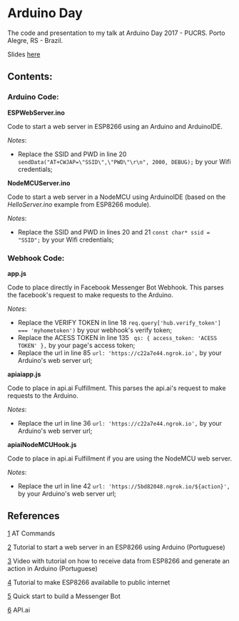 # Arduino Day
The code and presentation to my talk at Arduino Day 2017 - PUCRS. Porto Alegre, RS - Brazil.

Slides [here](https://drive.google.com/open?id=1Zv64BGLlVMG9voAHS8ktJM0N80V8e-KP8HkfdoDnFE4 "Arduino na Web")

## Contents:

### Arduino Code:
**ESPWebServer.ino**

Code to start a web server in ESP8266 using an Arduino and ArduinoIDE.

*Notes*:

- Replace the SSID and PWD in line 20 `sendData("AT+CWJAP=\"SSID\",\"PWD\"\r\n", 2000, DEBUG);` by your Wifi credentials;

**NodeMCUServer.ino**

Code to start a web server in a NodeMCU using ArduinoIDE (based on the *HelloServer.ino* example from ESP8266 module).

*Notes*:

- Replace the SSID and PWD in lines 20 and 21 `const char* ssid = "SSID";` by your Wifi credentials;

### Webhook Code:
**app.js**

Code to place directly in Facebook Messenger Bot Webhook. This parses the facebook's request to make requests to the Arduino.

*Notes*:

- Replace the VERIFY TOKEN in line 18 `req.query['hub.verify_token'] === 'myhometoken')` by your webhook's verify token;
- Replace the ACESS TOKEN in line 135 ` qs: { access_token: 'ACESS TOKEN' },` by your page's access token;
- Replace the url in line 85 `url: 'https://c22a7e44.ngrok.io',` by your Arduino's web server url;


**apiaiapp.js**

Code to place in api.ai Fulfillment. This parses the api.ai's request to make requests to the Arduino.

*Notes*:

- Replace the url in line 36 `url: 'https://c22a7e44.ngrok.io',` by your Arduino's web server url;

**apiaiNodeMCUHook.js**

Code to place in api.ai Fulfillment if you are using the NodeMCU web server. 

*Notes*:

- Replace the url in line 42 `url: 'https://5bd82048.ngrok.io/${action}',` by your Arduino's web server url;


## References

[1](http://www.pridopia.co.uk/pi-doc/ESP8266ATCommandsSet.pdf) AT Commands

[2](http://blog.filipeflop.com/wireless/esp8266-arduino-tutorial.html) Tutorial to start a web server in an ESP8266 using Arduino (Portuguese)

[3](https://www.youtube.com/watch?v=xa6dJvd7wHg) Video with tutorial on how to receive data from ESP8266 and generate an action in Arduino (Portuguese)

[4](http://www.instructables.com/id/Control-ESP8266-Over-the-Internet-from-Anywhere/?ALLSTEPS) Tutorial to make ESP8266 availablle to public internet

[5](https://developers.facebook.com/docs/messenger-platform/guides/quick-start) Quick start to build a Messenger Bot

[6](https://api.ai) API.ai



